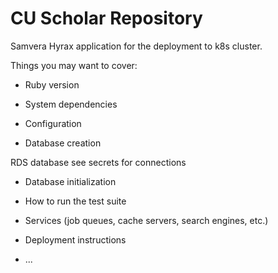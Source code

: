 # CU Scholar Repository

Samvera Hyrax application for the deployment to k8s cluster.

Things you may want to cover:

* Ruby version

* System dependencies

* Configuration

* Database creation

RDS database see secrets for connections

* Database initialization

* How to run the test suite

* Services (job queues, cache servers, search engines, etc.)

* Deployment instructions

* ...
